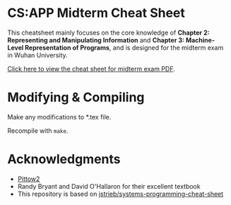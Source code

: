 # CS:APP Midterm Cheat Sheet 

This cheatsheet mainly focuses on the core knowledge of **Chapter 2: Representing and Manipulating
Information** and **Chapter 3: Machine-Level Representation
of Programs**, and is designed for the midterm exam in Wuhan University.

[Click here to view the cheat sheet for midterm exam
PDF](https://github.com/TonyYin0418/csapp-cheat-sheet/raw/main/main.pdf).


# Modifying & Compiling

Make any modifications to *.tex file.

Recompile with `make`.

# Acknowledgments 

- [Pittow2](https://github.com/Pittow2)
- Randy Bryant and David O'Hallaron for their excellent textbook
- This repository is based on [jstrieb/systems-programming-cheat-sheet](https://github.com/jstrieb/systems-programming-cheat-sheet)
